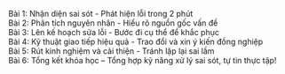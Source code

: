 Bài 1: Nhận diện sai sót - Phát hiện lỗi trong 2 phút  
Bài 2: Phân tích nguyên nhân - Hiểu rõ nguồn gốc vấn đề  
Bài 3: Lên kế hoạch sửa lỗi - Bước đi cụ thể để khắc phục  
Bài 4: Kỹ thuật giao tiếp hiệu quả - Trao đổi và xin ý kiến đồng nghiệp  
Bài 5: Rút kinh nghiệm và cải thiện - Tránh lặp lại sai lầm  
Bài 6: Tổng kết khóa học – Tổng hợp kỹ năng xử lý sai sót, tự tin thực tập!